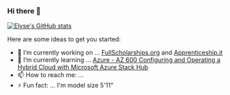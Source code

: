### Hi there 👋

[![Elyse's GitHub stats](https://github-readme-stats.vercel.app/api?username=elyserobinson)](https://github.com/elyserobinson/github-readme-stats)


Here are some ideas to get you started:

- 🔭 I’m currently working on ... [FullScholarships.org](https://FullScholarships.org) and [Apprenticeship.it](https://Apprenticeship.it)
- 🌱 I’m currently learning ... [Azure - AZ 600 Configuring and Operating a Hybrid Cloud with Microsoft Azure Stack Hub](https://docs.microsoft.com/en-us/learn/certifications/exams/az-600)
- 📫 How to reach me: ... 
- ⚡ Fun fact: ... I'm model size 5'11"
